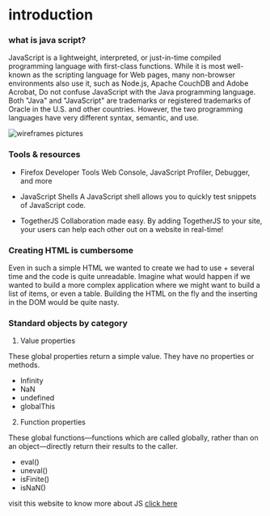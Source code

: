 # introduction 

### what is java script? 

JavaScript is a lightweight, interpreted, or just-in-time compiled programming language with first-class functions. While it is most well-known as the scripting language for Web pages, many non-browser environments also use it, such as Node.js, Apache CouchDB and Adobe Acrobat, Do not confuse JavaScript with the Java programming language. Both "Java" and "JavaScript" are trademarks or registered trademarks of Oracle in the U.S. and other countries. However, the two programming languages have very different syntax, semantic, and use. 

![wireframes pictures](https://stackify.com/wp-content/uploads/2018/10/JavaScript-Tutorials-for-Beginners.jpg)

### Tools & resources

* Firefox Developer Tools
    Web Console, JavaScript Profiler, Debugger, and more

* JavaScript Shells
    A JavaScript shell allows you to quickly test snippets of JavaScript code.

* TogetherJS
    Collaboration made easy. By adding TogetherJS to your site, your users can help each other out on a website in real-time!


### Creating HTML is cumbersome

Even in such a simple HTML we wanted to create we had to use + several time and the code is quite unreadable. Imagine what would happen if we wanted to build a more complex application where we might want to build a list of items, or even a table. Building the HTML on the fly and the inserting in the DOM would be quite nasty. 

### Standard objects by category

1. Value properties


These global properties return a simple value. They have no properties or methods.

* Infinity
* NaN
* undefined
* globalThis


2. Function properties

These global functions—functions which are called globally, rather than on an object—directly return their results to the caller.

  * eval()
  * uneval() 
  * isFinite()
  * isNaN()


  visit this website to know more about JS 
  [click here](https://www.tutorialspoint.com/javascript/javascript_overview.htm)


